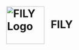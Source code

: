 <h1 font-size=2000px>
<img src="https://github.com/user-attachments/assets/da0b5fda-3b44-4bae-b71e-4b2e55220559" alt="FILY Logo" width="100" style="vertical-align: middle; margin-right: 10px;" />
    <span font-size=2000px>
        FILY
    </span>
</h1>

  
